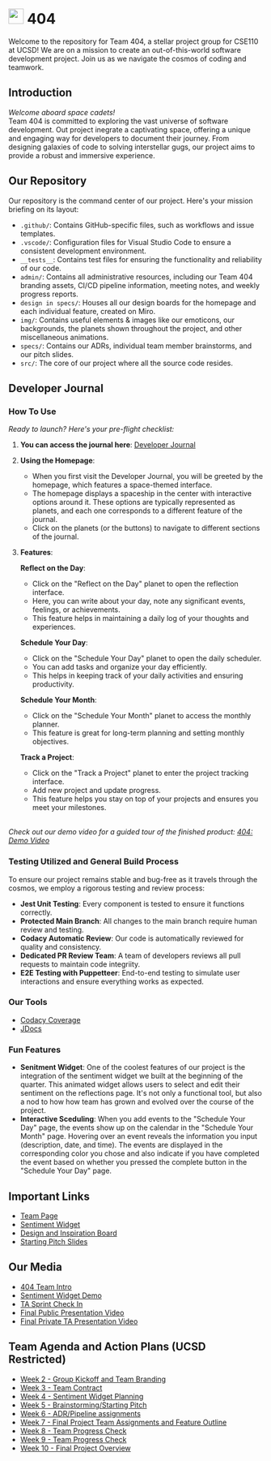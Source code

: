 # <img src='./admin/branding/Team404_Logo.png' width="30"/> 404
Welcome to the repository for Team 404, a stellar project group for CSE110 at UCSD! We are on a mission to create an out-of-this-world software development project. Join us as we navigate the cosmos of coding and teamwork.

## Introduction
*Welcome aboard space cadets!*<br>
Team 404 is committed to exploring the vast universe of software development. Out project inegrate a captivating space, offering a unique and engaging way for developers to document their journey. From designing galaxies of code to solving interstellar gugs, our project aims to provide a robust and immersive experience.

## Our Repository
Our repository is the command center of our project. Here's your mission briefing on its layout:
- `.github/`: Contains GitHub-specific files, such as workflows and issue templates.
- `.vscode/`: Configuration files for Visual Studio Code to ensure a consistent development environment.
- `__tests__`: Contains test files for ensuring the functionality and reliability of our code.
- `admin/`: Contains all administrative resources, including our Team 404 branding assets, CI/CD pipeline information, meeting notes, and weekly progress reports.
- `design in specs/`: Houses all our design boards for the homepage and each individual feature, created on Miro.
- `img/`: Contains useful elements & images like our emoticons, our backgrounds, the planets shown throughout the project, and other miscellaneous animations.
- `specs/`: Contains our ADRs, individual team member brainstorms, and our pitch slides.
- `src/`: The core of our project where all the source code resides. 

## Developer Journal
### How To Use
*Ready to launch? Here's your pre-flight checklist:*

1. **You can access the journal here**: [Developer Journal](https://cse110-sp24-group20.github.io/cse110-sp24-group20/)

2. **Using the Homepage**:
   - When you first visit the Developer Journal, you will be greeted by the homepage, which features a space-themed interface.
   - The homepage displays a spaceship in the center with interactive options around it. These options are typically represented as planets, and each one corresponds to a different feature of the journal.
   - Click on the planets (or the buttons) to navigate to different sections of the journal.

3. **Features**:

   **Reflect on the Day**:
   - Click on the "Reflect on the Day" planet to open the reflection interface.
   - Here, you can write about your day, note any significant events, feelings, or achievements.
   - This feature helps in maintaining a daily log of your thoughts and experiences.

   **Schedule Your Day**:
   - Click on the "Schedule Your Day" planet to open the daily scheduler.
   - You can add tasks and organize your day efficiently.
   - This helps in keeping track of your daily activities and ensuring productivity.

   **Schedule Your Month**:
   - Click on the "Schedule Your Month" planet to access the monthly planner.
   - This feature is great for long-term planning and setting monthly objectives.

   **Track a Project**:
   - Click on the "Track a Project" planet to enter the project tracking interface.
   - Add new project and update progress.
   - This feature helps you stay on top of your projects and ensures you meet your milestones.
   
<br>*Check out our demo video for a guided tour of the finished product: [404: Demo Video](https://youtu.be/xbxTgvrz_lo)*<br> 

### Testing Utilized and General Build Process
To ensure our project remains stable and bug-free as it travels through the cosmos, we employ a rigorous testing and review process:

- **Jest Unit Testing**: Every component is tested to ensure it functions correctly.
- **Protected Main Branch**: All changes to the main branch require human review and testing. 
- **Codacy Automatic Review**: Our code is automatically reviewed for quality and consistency.
- **Dedicated PR Review Team**: A team of developers reviews all pull requests to maintain code integriity.
- **E2E Testing with Puppetteer**: End-to-end testing to simulate user interactions and ensure everything works as expected.

### Our Tools
- [Codacy Coverage]()
- [JDocs](https://cse110-sp24-group20.github.io/cse110-sp24-group20/src/javascript/docs/index.html)

### Fun Features
- **Senitment Widget**: One of the coolest features of our project is the integration of the sentiment widget we built at the beginning of the quarter. This animated widget allows users to select and edit their sentiment on the reflections page. It's not only a functional tool, but also a nod to how how team has grown and evolved over the course of the project.
- **Interactive Sceduling**: When you add events to the "Schedule Your Day" page, the events show up on the calendar in the "Schedule Your Month" page. Hovering over an event reveals the information you input (description, date, and time). The events are displayed in the corresponding color you chose and also indicate if you have completed the event based on whether you pressed the complete button in the "Schedule Your Day" page.

## Important Links
-  [Team Page](https://cse110-sp24-group20.github.io/cse110-sp24-group20/admin/team.html)
- [Sentiment Widget](https://cse110-sp24-group20.github.io/warmup-exercise/)
- [Design and Inspiration Board](https://miro.com/app/board/uXjVKNISHwk=/?share_link_id=576063224816)
- [Starting Pitch Slides](https://docs.google.com/presentation/d/1XM8Uf43_SsPsqYF8VAFeeAE-i8acFYfE/edit?usp=sharing&ouid=111349215821081964117&rtpof=true&sd=true)

## Our Media
- [404 Team Intro](https://www.youtube.com/watch?v=EcnUyhPXxWc)
- [Sentiment Widget Demo](https://www.youtube.com/watch?v=3w28m61RVow)
- [TA Sprint Check In](https://www.youtube.com/watch?v=QSJdulnFW6s)
- [Final Public Presentation Video](https://www.youtube.com/watch?v=ouiVghSc72Y)
- [Final Private TA Presentation Video](https://www.youtube.com/watch?v=N6sQvTMhO1A)

## Team Agenda and Action Plans (UCSD Restricted)
- [Week 2 - Group Kickoff and Team Branding](https://docs.google.com/document/d/1yzLrVUtwJmrQ68DPAA6afpxohxKKO2E4eC-_4uID680/edit)
- [Week 3 - Team Contract](https://docs.google.com/document/d/15mF2mpcLLf5Oe0fnNDoXHUj939dCAirqgcebsFFDy-w/edit)
- [Week 4 - Sentiment Widget Planning](https://docs.google.com/document/d/1ysq4WFbjsmEBw-Oj4d_Fahja3ulLQXkpKWMOmJw4Wbw/edit)
- [Week 5 - Brainstorming/Starting Pitch](https://docs.google.com/document/d/1mrsB5nUFdbxZu8t8xpUFAwBF3jD9fcPrrDOP-OsmXrE/edit)
- [Week 6 - ADR/Pipeline assignments](https://docs.google.com/document/d/1eZZqLK8mjrwdlCh4X4SJAX0UNBqJf80z57Zfoi1hcS0/edit?usp=sharing)
- [Week 7 - Final Project Team Assignments and Feature Outline](https://docs.google.com/document/d/1dZmwqVCs0ZC4plcDEWnxN-K4PJR0swP2MpI4Dj3yGbQ/edit?usp=sharing)
- [Week 8 - Team Progress Check](https://docs.google.com/document/d/1jyHvgMBJ21IVbKARUtSgecBZsP3IoNrsW3pQSRrcHDA/edit)
- [Week 9 - Team Progress Check](https://docs.google.com/document/d/10u4qUhqo81SOtc5Lp0XX6l3296SizQudOTkTxQatk4s/edit)
- [Week 10 - Final Project Overview](https://docs.google.com/document/d/1vuNTTOSpK_DnOgZSSRxIPaYE01pFgUsPFp3-mAQaj7o/edit)

